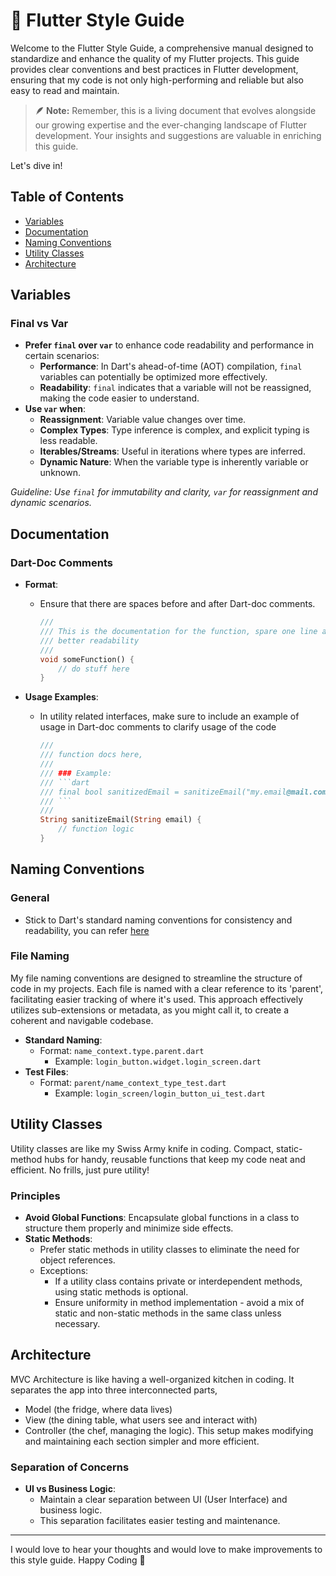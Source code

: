 # 🦮 Flutter Style Guide

Welcome to the Flutter Style Guide, a comprehensive manual designed to standardize and enhance the quality of my Flutter projects.
This guide provides clear conventions and best practices in Flutter development, ensuring that my code is not only high-performing and reliable but also easy to read and maintain.

> **🪶 Note:** Remember, this is a living document that evolves alongside our growing expertise and the ever-changing landscape of Flutter development. Your insights and suggestions are valuable in enriching this guide.

Let's dive in!

## Table of Contents

- [Variables](#variables)
- [Documentation](#documentation)
- [Naming Conventions](#naming-conventions)
- [Utility Classes](#utility-classes)
- [Architecture](#architecture)

## Variables

### Final vs Var

- **Prefer `final` over `var`** to enhance code readability and performance in certain scenarios:
  - **Performance**: In Dart's ahead-of-time (AOT) compilation, `final` variables can potentially be optimized more effectively.
  - **Readability**: `final` indicates that a variable will not be reassigned, making the code easier to understand.
- **Use `var` when**:
  - **Reassignment**: Variable value changes over time.
  - **Complex Types**: Type inference is complex, and explicit typing is less readable.
  - **Iterables/Streams**: Useful in iterations where types are inferred.
  - **Dynamic Nature**: When the variable type is inherently variable or unknown.

_Guideline: Use `final` for immutability and clarity, `var` for reassignment and dynamic scenarios._

## Documentation

### Dart-Doc Comments

- **Format**:
  - Ensure that there are spaces before and after Dart-doc comments.
    ```dart
    ///
    /// This is the documentation for the function, spare one line above and below for
    /// better readability
    ///
    void someFunction() {
        // do stuff here
    }
    ```
- **Usage Examples**:

  - In utility related interfaces, make sure to include an example of usage in Dart-doc comments to clarify usage of the code
    ````dart
    ///
    /// function docs here,
    ///
    /// ### Example:
    /// ```dart
    /// final bool sanitizedEmail = sanitizeEmail("my.email@mail.com");
    /// ```
    ///
    String sanitizeEmail(String email) {
        // function logic
    }
    ````

## Naming Conventions

### General

- Stick to Dart's standard naming conventions for consistency and readability, you can refer [here](https://github.com/flutter/flutter/wiki/Style-guide-for-Flutter-repo#naming)

### File Naming

My file naming conventions are designed to streamline the structure of code in my projects.
Each file is named with a clear reference to its 'parent', facilitating easier tracking of where it's used.
This approach effectively utilizes sub-extensions or metadata, as you might call it, to create a coherent
and navigable codebase.

- **Standard Naming**:
  - Format: `name_context.type.parent.dart`
    - Example: `login_button.widget.login_screen.dart`
- **Test Files**:
  - Format: `parent/name_context_type_test.dart`
    - Example: `login_screen/login_button_ui_test.dart`

## Utility Classes

Utility classes are like my Swiss Army knife in coding.
Compact, static-method hubs for handy, reusable functions that keep my code neat and efficient.
No frills, just pure utility!

### Principles

- **Avoid Global Functions**: Encapsulate global functions in a class to structure them properly and minimize side effects.
- **Static Methods**:
  - Prefer static methods in utility classes to eliminate the need for object references.
  - Exceptions:
    - If a utility class contains private or interdependent methods, using static methods is optional.
    - Ensure uniformity in method implementation - avoid a mix of static and non-static methods in the same class unless necessary.

## Architecture

MVC Architecture is like having a well-organized kitchen in coding.
It separates the app into three interconnected parts,

- Model (the fridge, where data lives)
- View (the dining table, what users see and interact with)
- Controller (the chef, managing the logic). This setup makes modifying and maintaining each section simpler and more efficient.

### Separation of Concerns

- **UI vs Business Logic**:
  - Maintain a clear separation between UI (User Interface) and business logic.
  - This separation facilitates easier testing and maintenance.

---

I would love to hear your thoughts and would love to make improvements to this style guide. Happy Coding 💚
